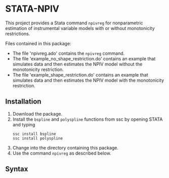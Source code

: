 # STATA-NPIV
This project provides a Stata command `npivreg` for nonparametric estimation of instrumental variable models with or without monotonicity restrictions.

Files contained in this package:

- The file 'npivreg.ado' contains the `npivreg` command.
- The file 'example_no_shape_restriction.do' contains an example that simulates data and then estimates the NPIV model without the monotonicity restriction.
- The file 'example_shape_restriction.do' contains an example that simulates data and then estimates the NPIV model with the monotonicity restriction.

## Installation
1. Download the package.
2. Install the `bspline` and `polyspline` functions from ssc by opening STATA and typing
	```
	ssc install bspline
	ssc install polyspline
	```
3. Change into the directory containing this package.
4. Use the command `npivreg` as described below.

## Syntax